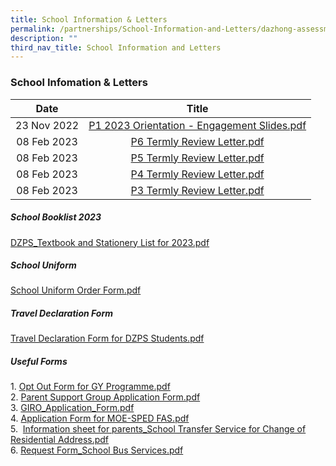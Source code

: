 ```yaml
---
title: School Information & Letters
permalink: /partnerships/School-Information-and-Letters/dazhong-assessment-weightings-2021/
description: ""
third_nav_title: School Information and Letters
---
```

### School Infomation & Letters

| Date 	| Title 	|
|:---:	|:---:	|
| 23 Nov 2022 	| [P1 2023 Orientation - Engagement Slides.pdf](/files/P1%202023%20Orientation%20-%20Engagement%20Slides.pdf)	|
| 08 Feb 2023 	| [P6 Termly Review Letter.pdf](/files/Primary%206.pdf)	|
| 08 Feb 2023 	| [P5 Termly Review Letter.pdf](/files/Primary%205.pdf)	|
| 08 Feb 2023 	| [P4 Termly Review Letter.pdf](/files/Primary%204.pdf)	|
| 08 Feb 2023 	| [P3 Termly Review Letter.pdf](/files/Primary%203.pdf)	|

<!---##### PSLE Examination Timetable

<img src="/images/sil1.png" 
     style="width:100%">--->

##### School Booklist 2023  

[DZPS_Textbook and Stationery List for 2023.pdf](/files/DZPS_Textbook%20and%20Stationery%20List%20for%202023.pdf)

  

##### School Uniform  

[School Uniform Order Form.pdf](/files/School%20Uniform%20Order%20Form%202021.pdf)

  

##### Travel Declaration Form  
[Travel Declaration Form for DZPS Students.pdf](/files/Travel%20Declaration%20Form%20for%20DZPS%20Students1.pdf)

  

##### Useful Forms

1\. [Opt Out Form for GY Programme.pdf](/files/Opt%20Out%20Form%20for%20GY%20Programme.pdf) <br>
2.  [Parent Support Group Application Form.pdf](/files/Parent%20Support%20Group%20Application%20Form.pdf) <br>
3.  [GIRO_Application_Form.pdf](/files/GIRO_Application_Form.pdf)<br>
4. [Application Form for MOE-SPED FAS.pdf](/files/Application%20Form%20for%20MOE-SPED%20FAS.pdf) <br>
5.   [Information sheet for parents_School Transfer Service for Change of Residential Address.pdf](/files/Information%20sheet%20for%20parents.pdf) <br>
6.  [Request Form_School Bus Services.pdf](/files/Request%20Form_School%20Bus%20Services%202022.pdf)